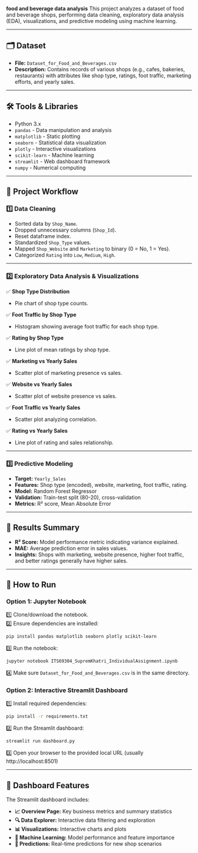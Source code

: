 **food and beverage data analysis**
This project analyzes a dataset of food and beverage shops, performing data cleaning, exploratory data analysis (EDA), visualizations, and predictive modeling using machine learning.

---

## 🗂️ Dataset

- **File:** `Dataset_for_Food_and_Beverages.csv`
- **Description:** Contains records of various shops (e.g., cafes, bakeries, restaurants) with attributes like shop type, ratings, foot traffic, marketing efforts, and yearly sales.

---

## 🛠️ Tools & Libraries

- Python 3.x
- `pandas` - Data manipulation and analysis
- `matplotlib` - Static plotting
- `seaborn` - Statistical data visualization
- `plotly` - Interactive visualizations
- `scikit-learn` - Machine learning
- `streamlit` - Web dashboard framework
- `numpy` - Numerical computing

---
## 📌 Project Workflow

### 1️⃣ Data Cleaning

- Sorted data by `Shop_Name`.
- Dropped unnecessary columns (`Shop_Id`).
- Reset dataframe index.
- Standardized `Shop_Type` values.
- Mapped `Shop_Website` and `Marketing` to binary (0 = No, 1 = Yes).
- Categorized `Rating` into `Low`, `Medium`, `High`.

---
### 2️⃣ Exploratory Data Analysis & Visualizations

✅ **Shop Type Distribution**  
- Pie chart of shop type counts.

✅ **Foot Traffic by Shop Type**  
- Histogram showing average foot traffic for each shop type.

✅ **Rating by Shop Type**  
- Line plot of mean ratings by shop type.

✅ **Marketing vs Yearly Sales**  
- Scatter plot of marketing presence vs sales.

✅ **Website vs Yearly Sales**  
- Scatter plot of website presence vs sales.

✅ **Foot Traffic vs Yearly Sales**  
- Scatter plot analyzing correlation.

✅ **Rating vs Yearly Sales**  
- Line plot of rating and sales relationship.

---
### 3️⃣ Predictive Modeling

- **Target:** `Yearly_Sales`
- **Features:** Shop type (encoded), website, marketing, foot traffic, rating.
- **Model:** Random Forest Regressor
- **Validation:** Train-test split (80-20), cross-validation
- **Metrics:** R² score, Mean Absolute Error

---

## 📝 Results Summary

- **R² Score:** Model performance metric indicating variance explained.
- **MAE:** Average prediction error in sales values.
- **Insights:** Shops with marketing, website presence, higher foot traffic, and better ratings generally have higher sales.

---

## 🚀 How to Run

### Option 1: Jupyter Notebook
1️⃣ Clone/download the notebook.  
2️⃣ Ensure dependencies are installed:
```bash
pip install pandas matplotlib seaborn plotly scikit-learn
```
3️⃣ Run the notebook:
```bash
jupyter notebook ITS69304_SupremKhatri_IndividualAssignment.ipynb
```
4️⃣ Make sure `Dataset_for_Food_and_Beverages.csv` is in the same directory.

### Option 2: Interactive Streamlit Dashboard
1️⃣ Install required dependencies:
```bash
pip install -r requirements.txt
```
2️⃣ Run the Streamlit dashboard:
```bash
streamlit run dashboard.py
```
3️⃣ Open your browser to the provided local URL (usually http://localhost:8501)

---

## 🎯 Dashboard Features

The Streamlit dashboard includes:
- **📈 Overview Page:** Key business metrics and summary statistics
- **🔍 Data Explorer:** Interactive data filtering and exploration
- **📊 Visualizations:** Interactive charts and plots
- **🤖 Machine Learning:** Model performance and feature importance
- **🔮 Predictions:** Real-time predictions for new shop scenarios
